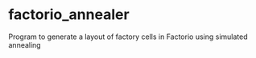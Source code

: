 # factorio_annealer
Program to generate a layout of factory cells in Factorio using simulated annealing
